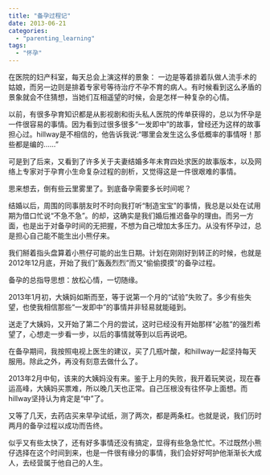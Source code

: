 ```yaml
---
title: "备孕过程记"
date: 2013-06-21
categories: 
  - "parenting_learning"
tags: 
  - "怀孕"
---
```


在医院的妇产科室，每天总会上演这样的景象： 一边是等着排着队做人流手术的姑娘，而另一边则是排着专家号等待治疗不孕不育的病人。有时候看到这么矛盾的景象就会不住猜想，当她们互相遥望的时候，会是怎样一种复杂的心情。

以前，有很多孕育知识都是从影视剧和街头私人医院的传单获得的，总以为怀孕是一件很容易的事情。因为看到过很多很多“一发即中”的故事，曾经还为这样的故事担心过。hillway是不相信的，他告诉我说:“哪里会发生这么多低概率的事情呀！那些都是编的……”

可是到了后来，又看到了许多关于夫妻结婚多年未育四处求医的故事版本，以及网络上专家对于孕育小生命复杂过程的剖析，又觉得这是一件很艰难的事情。

思来想去，倒有些云里雾里了。到底备孕需要多长时间呢？

结婚以后，周围的同事朋友时不时向我打听“制造宝宝”的事情，我总是以处在试用期为借口忙说“不急不急”。的却，这确实是我们婚后推迟备孕的理由。而另一方面，也是出于对备孕时间的无把握，不想为自己增加太多压力。从没有怀孕过，总是担心自己能不能生出小熊仔来。

我们掰着指头盘算着小熊仔可能的出生日期。计划在刚刚好到转正的时候，也就是2012年12月底，开始了我们“轰轰烈烈”而又“偷偷摸摸”的备孕过程。

备孕的总指导思想：放松心情，一切随缘。

2013年1月初，大姨妈如斯而至，等于说第一个月的“试验”失败了。多少有些失望，也使我相信那些“一发即中”的事情并非轻易就能碰到。

送走了大姨妈，又开始了第二个月的尝试，这时已经没有开始那样“必胜”的强烈希望了，心想走一步看一步，以后的事情就等到以后再说吧。

在备孕期间，我按照电视上医生的建议，买了几瓶叶酸，和hillway一起坚持每天服用。除此之外，再没有刻意去做什么了。

2013年2月中旬，该来的大姨妈没有来。鉴于上月的失败，我开着玩笑说，现在春运高峰，大姨妈买票难，所以晚几天也正常。自己压根没有往怀孕上面想。而hillway坚持认为肯定是“中”了。

又等了几天，去药店买来早孕试纸，测了两次，都是两条杠。也就是说，我们历时两月的备孕过程以成功而告终。

似乎又有些太快了，还有好多事情还没有搞定，显得有些急急忙忙。不过既然小熊仔选择在这个时间到来，也是一件很有缘分的事情，我们会好好呵护他渐渐长大成人，去经营属于他自己的人生。

